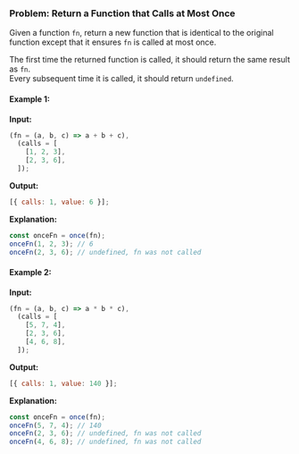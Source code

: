 ### Problem: Return a Function that Calls at Most Once

Given a function `fn`, return a new function that is identical to the original function except that it ensures `fn` is called at most once.

The first time the returned function is called, it should return the same result as `fn`.  
Every subsequent time it is called, it should return `undefined`.

#### Example 1:

**Input:**

```js
(fn = (a, b, c) => a + b + c),
  (calls = [
    [1, 2, 3],
    [2, 3, 6],
  ]);
```

**Output:**

```js
[{ calls: 1, value: 6 }];
```

**Explanation:**

```js
const onceFn = once(fn);
onceFn(1, 2, 3); // 6
onceFn(2, 3, 6); // undefined, fn was not called
```

#### Example 2:

**Input:**

```js
(fn = (a, b, c) => a * b * c),
  (calls = [
    [5, 7, 4],
    [2, 3, 6],
    [4, 6, 8],
  ]);
```

**Output:**

```js
[{ calls: 1, value: 140 }];
```

**Explanation:**

```js
const onceFn = once(fn);
onceFn(5, 7, 4); // 140
onceFn(2, 3, 6); // undefined, fn was not called
onceFn(4, 6, 8); // undefined, fn was not called
```
